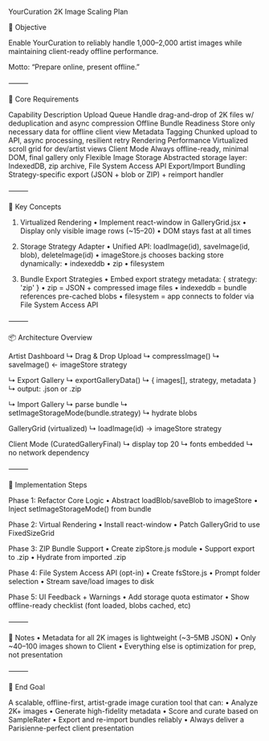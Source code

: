 YourCuration 2K Image Scaling Plan

🎯 Objective

Enable YourCuration to reliably handle 1,000–2,000 artist images while maintaining client-ready offline performance.

Motto: “Prepare online, present offline.”

⸻

🔧 Core Requirements

Capability	Description
Upload Queue	Handle drag-and-drop of 2K files w/ deduplication and async compression
Offline Bundle Readiness	Store only necessary data for offline client view
Metadata Tagging	Chunked upload to API, async processing, resilient retry
Rendering Performance	Virtualized scroll grid for dev/artist views
Client Mode	Always offline-ready, minimal DOM, final gallery only
Flexible Image Storage	Abstracted storage layer: IndexedDB, zip archive, File System Access API
Export/Import Bundling	Strategy-specific export (JSON + blob or ZIP) + reimport handler


⸻

🧠 Key Concepts

1. Virtualized Rendering
  •	Implement react-window in GalleryGrid.jsx
  •	Display only visible image rows (~15–20)
  •	DOM stays fast at all times

2. Storage Strategy Adapter
  •	Unified API: loadImage(id), saveImage(id, blob), deleteImage(id)
  •	imageStore.js chooses backing store dynamically:
  •	indexeddb
  •	zip
  •	filesystem

3. Bundle Export Strategies
  •	Embed export strategy metadata: { strategy: 'zip' }
  •	zip = JSON + compressed image files
  •	indexeddb = bundle references pre-cached blobs
  •	filesystem = app connects to folder via File System Access API

⸻

📦 Architecture Overview

Artist Dashboard
  ↳ Drag & Drop Upload
       ↳ compressImage()
       ↳ saveImage() ← imageStore strategy

  ↳ Export Gallery
       ↳ exportGalleryData()
       ↳ { images[], strategy, metadata }
       ↳ output: .json or .zip

  ↳ Import Gallery
       ↳ parse bundle
       ↳ setImageStorageMode(bundle.strategy)
       ↳ hydrate blobs

GalleryGrid (virtualized)
  ↳ loadImage(id) → imageStore strategy

Client Mode (CuratedGalleryFinal)
  ↳ display top 20
  ↳ fonts embedded
  ↳ no network dependency


⸻

🚀 Implementation Steps

Phase 1: Refactor Core Logic
  •	Abstract loadBlob/saveBlob to imageStore
  •	Inject setImageStorageMode() from bundle

Phase 2: Virtual Rendering
  •	Install react-window
  •	Patch GalleryGrid to use FixedSizeGrid

Phase 3: ZIP Bundle Support
  •	Create zipStore.js module
  •	Support export to .zip
  •	Hydrate from imported .zip

Phase 4: File System Access API (opt-in)
  •	Create fsStore.js
  •	Prompt folder selection
  •	Stream save/load images to disk

Phase 5: UI Feedback + Warnings
  •	Add storage quota estimator
  •	Show offline-ready checklist (font loaded, blobs cached, etc)

⸻

🧾 Notes
  •	Metadata for all 2K images is lightweight (~3–5MB JSON)
  •	Only ~40–100 images shown to Client
  •	Everything else is optimization for prep, not presentation

⸻

🏁 End Goal

A scalable, offline-first, artist-grade image curation tool that can:
  •	Analyze 2K+ images
  •	Generate high-fidelity metadata
  •	Score and curate based on SampleRater
  •	Export and re-import bundles reliably
  •	Always deliver a Parisienne-perfect client presentation